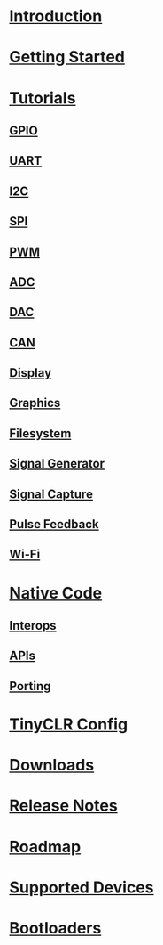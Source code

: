 # [Introduction](intro.md)

# [Getting Started](getting-started.md)

# [Tutorials](tutorials/intro.md)
## [GPIO](tutorials/gpio.md)
## [UART](tutorials/uart.md)
## [I2C](tutorials/i2c.md)
## [SPI](tutorials/spi.md)
## [PWM](tutorials/pwm.md)
## [ADC](tutorials/adc.md)
## [DAC](tutorials/dac.md)
## [CAN](tutorials/can.md)
## [Display](tutorials/display.md)
## [Graphics](tutorials/graphics.md)
## [Filesystem](tutorials/filesystem.md)
## [Signal Generator](tutorials/signal-generator.md)
## [Signal Capture](tutorials/signal-capture.md)
## [Pulse Feedback](tutorials/pulse-feedback.md)
## [Wi-Fi](tutorials/wifi.md)


# [Native Code](native/intro.md)
## [Interops](native/interops.md)
## [APIs](native/apis.md)
## [Porting](native/porting.md)

# [TinyCLR Config](tinyclr-config.md)
# [Downloads](downloads.md)
# [Release Notes](release-notes.md)
# [Roadmap](roadmap.md)
# [Supported Devices](supported-devices.md)
# [Bootloaders](loaders/intro.md)
